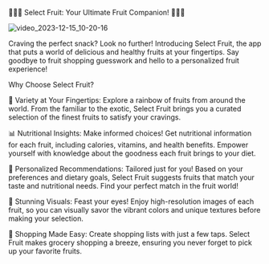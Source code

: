 🍎🍌🍇 Select Fruit: Your Ultimate Fruit Companion! 🍍🍓🍊

![video_2023-12-15_10-20-16](https://github.com/BeleShew/luvitassignment/assets/46049633/6d92494f-e68e-438a-b1b1-1ff4aad8715f)

Craving the perfect snack? Look no further! Introducing Select Fruit, the app that puts a world of delicious and healthy fruits at your fingertips. Say goodbye to fruit shopping guesswork and hello to a personalized fruit experience!

Why Choose Select Fruit?


🌈 Variety at Your Fingertips: Explore a rainbow of fruits from around the world. From the familiar to the exotic, Select Fruit brings you a curated selection of the finest fruits to satisfy your cravings.

📊 Nutritional Insights: Make informed choices! Get nutritional information for each fruit, including calories, vitamins, and health benefits. Empower yourself with knowledge about the goodness each fruit brings to your diet.

🍍 Personalized Recommendations: Tailored just for you! Based on your preferences and dietary goals, Select Fruit suggests fruits that match your taste and nutritional needs. Find your perfect match in the fruit world!

📸 Stunning Visuals: Feast your eyes! Enjoy high-resolution images of each fruit, so you can visually savor the vibrant colors and unique textures before making your selection.

🛒 Shopping Made Easy: Create shopping lists with just a few taps. Select Fruit makes grocery shopping a breeze, ensuring you never forget to pick up your favorite fruits.
